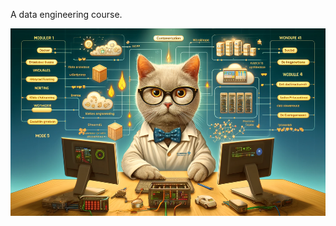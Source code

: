 A data engineering course.

<img src="./img/cbb7c6dd-7f8a-4565-b2fd-96abf31632d0.webp" alt="course picture" height="300">